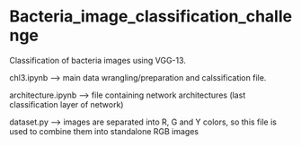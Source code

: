 # Bacteria_image_classification_challenge

Classification of bacteria images using VGG-13.

chl3.ipynb --> main data wrangling/preparation and calssification file.

architecture.ipynb --> file containing network architectures (last classification layer of network)

dataset.py --> images are separated into R, G and Y colors, so this file is used to combine them into standalone RGB images

